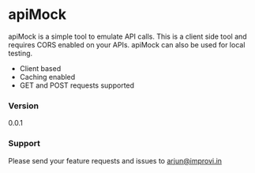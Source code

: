 # apiMock

apiMock is a simple tool to emulate API calls. This is a client side tool and requires CORS enabled on your APIs. apiMock can also be used for local testing.

  - Client based
  - Caching enabled
  - GET and POST requests supported

### Version
0.0.1

### Support

Please send your feature requests and issues to arjun@improvi.in
